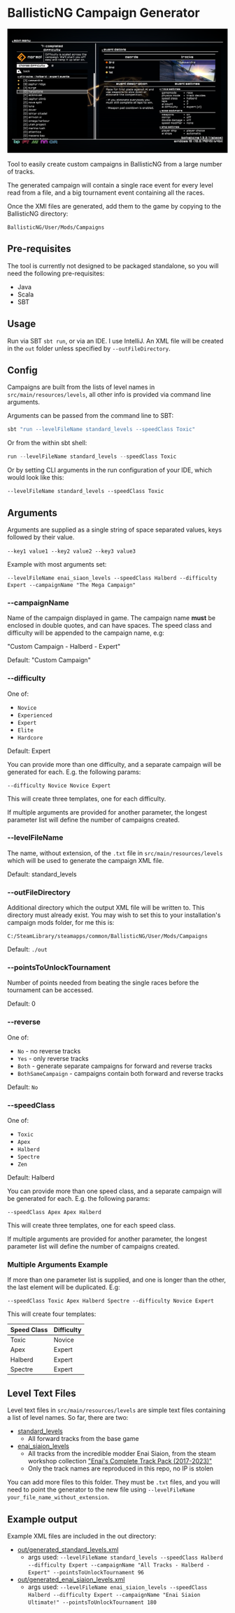 # BallisticNG Campaign Generator

![screenshot showing custom campaign with all standard tracks](images/demo-screenshot.png)

Tool to easily create custom campaigns in BallisticNG from a large number of tracks.

The generated campaign will contain a single race event for every level read from a file, and a big tournament event containing all the races.

Once the XMl files are generated, add them to the game by copying to the BallisticNG directory:

```
BallisticNG/User/Mods/Campaigns
```

## Pre-requisites

The tool is currently not designed to be packaged standalone, so you will need the following pre-requisites:
* Java
* Scala
* SBT

## Usage

Run via SBT `sbt run`, or via an IDE. I use IntelliJ. An XML file will be created in the `out` folder unless specified by `--outFileDirectory`.

## Config

Campaigns are built from the lists of level names in `src/main/resources/levels`,
all other info is provided via command line arguments.

Arguments can be passed from the command line to SBT:

```bash
sbt "run --levelFileName standard_levels --speedClass Toxic"
```

Or from the within sbt shell:

```sbt
run --levelFileName standard_levels --speedClass Toxic
```

Or by setting CLI arguments in the run configuration of your IDE, which would look like this:

```
--levelFileName standard_levels --speedClass Toxic
```

## Arguments

Arguments are supplied as a single string of space separated values, keys followed by their value.

```--key1 value1 --key2 value2 --key3 value3```

Example with most arguments set:

```
--levelFileName enai_siaon_levels --speedClass Halberd --difficulty Expert --campaignName "The Mega Campaign"
```

### --campaignName

Name of the campaign displayed in game. The campaign name **must** be enclosed in double quotes, and can have spaces.
The speed class and difficulty will be appended to the campaign name, e.g:

"Custom Campaign - Halberd - Expert"

Default: "Custom Campaign"

### --difficulty

One of:
* `Novice`
* `Experienced`
* `Expert`
* `Elite`
* `Hardcore`

Default: Expert

You can provide more than one difficulty, and a separate campaign will be generated for each. E.g. the following params:

```
--difficulty Novice Novice Expert
```

This will create three templates, one for each difficulty.

If multiple arguments are provided for another parameter,
the longest parameter list will define the number of campaigns created.

### --levelFileName

The name, without extension, of the `.txt` file in `src/main/resources/levels` which will be used to generate the campaign XML file.

Default: standard_levels

### --outFileDirectory

Additional directory which the output XML file will be written to. This directory must already exist.
You may wish to set this to your installation's campaign mods folder, for me this is:

```
C:/SteamLibrary/steamapps/common/BallisticNG/User/Mods/Campaigns
```

Default: `./out`

### --pointsToUnlockTournament

Number of points needed from beating the single races before the tournament can be accessed.

Default: 0

### --reverse

One of:

* `No` - no reverse tracks
* `Yes` - only reverse tracks
* `Both` - generate separate campaigns for forward and reverse tracks
* `BothSameCampaign` - campaigns contain both forward and reverse tracks

Default: `No`

### --speedClass

One of:
* `Toxic`
* `Apex`
* `Halberd`
* `Spectre`
* `Zen`

Default: Halberd

You can provide more than one speed class, and a separate campaign will be generated for each. E.g. the following params:

```
--speedClass Apex Apex Halberd
```

This will create three templates, one for each speed class.

If multiple arguments are provided for another parameter,
the longest parameter list will define the number of campaigns created.

### Multiple Arguments Example

If more than one parameter list is supplied, and one is longer than the other, the last element will be duplicated. E.g:

```
--speedClass Toxic Apex Halberd Spectre --difficulty Novice Expert
```
This will create four templates:

| Speed Class | Difficulty |
|-------------|------------|
| Toxic       | Novice     |
| Apex        | Expert     |
| Halberd     | Expert     |
| Spectre     | Expert     |



## Level Text Files

Level text files in `src/main/resources/levels` are simple text files containing a list of level names. So far, there are two:
* [standard_levels](src/main/resources/levels/standard_levels.txt)
  * All forward tracks from the base game
* [enai_siaion_levels](src/main/resources/levels/enai_siaion_levels.txt)
  * All tracks from the incredible modder Enai Siaion, from the steam workshop collection ["Enai's Complete Track Pack (2017-2023)"](https://steamcommunity.com/workshop/filedetails/?id=1948759147)
  * Only the track names are reproduced in this repo, no IP is stolen

You can add more files to this folder. They must be `.txt` files, and you will need to point the generator to the new file using `--levelFileName your_file_name_without_extension`.

## Example output

Example XML files are included in the out directory:
* [out/generated_standard_levels.xml](out/generated_standard_levels.xml)
  * args used: `--levelFileName standard_levels --speedClass Halberd --difficulty Expert --campaignName "All Tracks - Halberd - Expert" --pointsToUnlockTournament 96`
* [out/generated_enai_siaion_levels.xml](out/generated_enai_siaion_levels.xml)
  * args used: `--levelFileName enai_siaion_levels --speedClass Halberd --difficulty Expert --campaignName "Enai Siaion Ultimate!" --pointsToUnlockTournament 180`
